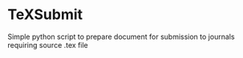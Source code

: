 TeXSubmit
=========

Simple python script to prepare document for submission to journals requiring source .tex file
